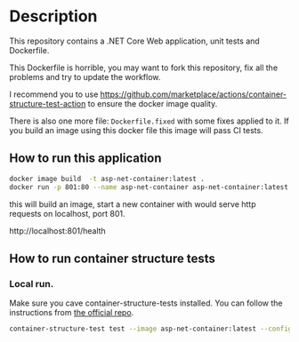 # Description

This repository contains a .NET Core Web application, unit tests and Dockerfile.

This Dockerfile is horrible, you may want to fork this repository, fix all the problems and try to update the workflow.

I recommend you to use https://github.com/marketplace/actions/container-structure-test-action to ensure the docker image quality.

There is also one more file: `Dockerfile.fixed` with some fixes applied to it. If you build an image using this docker file this image will pass CI tests.

## How to run this application

``` bash
docker image build  -t asp-net-container:latest .
docker run -p 801:80 --name asp-net-container asp-net-container:latest
```

this will build an image, start a new container with would serve http requests on localhost, port 801.

http://localhost:801/health


## How to run container structure tests

### Local run.

Make sure you cave container-structure-tests installed. You can follow the instructions from [the official repo](https://github.com/GoogleContainerTools/container-structure-test).

```bash
container-structure-test test --image asp-net-container:latest --config container-structure-tests.yaml
```
